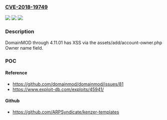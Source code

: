 ### [CVE-2018-19749](https://cve.mitre.org/cgi-bin/cvename.cgi?name=CVE-2018-19749)
![](https://img.shields.io/static/v1?label=Product&message=n%2Fa&color=blue)
![](https://img.shields.io/static/v1?label=Version&message=n%2Fa&color=blue)
![](https://img.shields.io/static/v1?label=Vulnerability&message=n%2Fa&color=brighgreen)

### Description

DomainMOD through 4.11.01 has XSS via the assets/add/account-owner.php Owner name field.

### POC

#### Reference
- https://github.com/domainmod/domainmod/issues/81
- https://www.exploit-db.com/exploits/45941/

#### Github
- https://github.com/ARPSyndicate/kenzer-templates

